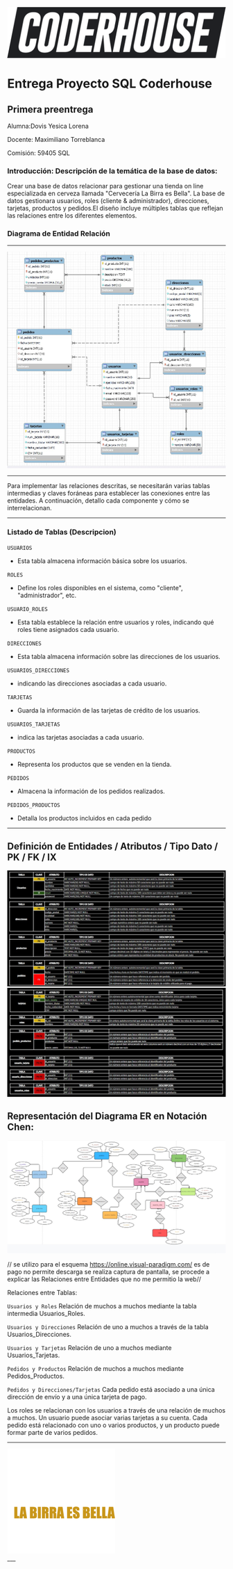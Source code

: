 
<div aling="center">
    <img src="/img/Logo_blackbg.png">
</div>

# Entrega Proyecto SQL Coderhouse

## Primera preentrega

Alumna:Dovis Yesica Lorena

Docente: Maximiliano Torreblanca

Comisión: 59405 SQL   

### Introducción: Descripción de la temática de la base de datos:

Crear una base de datos relacionar para gestionar una tienda on line especializada en cerveza llamada "Cervecería La Birra es Bella". 
La base de datos gestionara usuarios, roles (cliente & administrador), direcciones, tarjetas, productos y pedidos.El diseño incluye múltiples tablas que reflejan las relaciones entre los diferentes elementos.

### Diagrama de Entidad Relación
___
<div aling="center">
    <img src="/img/DiagramaDER.jpg">
</div>

___

Para implementar las relaciones descritas, se necesitarán varias tablas intermedias y claves foráneas para establecer las conexiones entre las entidades.  A continuación, detallo cada componente y cómo se interrelacionan. 

___

### Listado de Tablas (Descripcion)

`USUARIOS`  
+ Esta tabla almacena información básica sobre los usuarios.

`ROLES`  
+ Define los roles disponibles en el sistema, como "cliente", "administrador", etc. 

`USUARIO_ROLES`  
+ Esta tabla establece la relación entre usuarios y roles, indicando qué roles tiene asignados cada usuario.

`DIRECCIONES`  
+ Esta tabla almacena información sobre las direcciones de los usuarios.

`USUARIOS_DIRECCIONES`  
+ indicando las direcciones asociadas a cada usuario.

`TARJETAS`  
+ Guarda la información de las tarjetas de crédito de los usuarios.

`USUARIOS_TARJETAS`  
+ indica las tarjetas asociadas a cada usuario.

`PRODUCTOS`  
+ Representa los productos que se venden en la tienda.

`PEDIDOS`  
+ Almacena la información de los pedidos realizados.

`PEDIDOS_PRODUCTOS`  
+ Detalla los productos incluidos en cada pedido

___

## Definición de Entidades / Atributos / Tipo Dato / PK / FK / IX 

<div aling="center">
    <img src="/img/TABLA1.jpg">
</div>
<div aling="center">
    <img src="/img/TABLA2.jpg">
</div>


## Representación del Diagrama ER en Notación Chen:

<div aling="center">
    <img src="/img/DiagramaChen_BD_LBEB.jpg">
</div>

// se utilizo para el esquema https://online.visual-paradigm.com/ es de pago no permite descarga se realiza captura de pantalla, se procede a explicar las Relaciones entre Entidades que no me permitio la web//

Relaciones entre Tablas:

`Usuarios y Roles`
Relación de muchos a muchos mediante la tabla intermedia Usuarios_Roles.

`Usuarios y Direcciones` 
Relación de uno a muchos a través de la tabla Usuarios_Direcciones.

`Usuarios y Tarjetas` 
Relación de uno a muchos mediante Usuarios_Tarjetas.

`Pedidos y Productos` 
Relación de muchos a muchos mediante Pedidos_Productos.

`Pedidos y Direcciones/Tarjetas` 
Cada pedido está asociado a una única dirección de envío y a una única tarjeta de pago.

Los roles se relacionan con los usuarios a través de una relación de muchos a muchos.
Un usuario puede asociar varias tarjetas a su cuenta.
Cada pedido está relacionado con uno o varios productos, y un producto puede formar parte de varios pedidos.

___
<div aling="center">
    <img src="/img/logo.png">
</div>
___